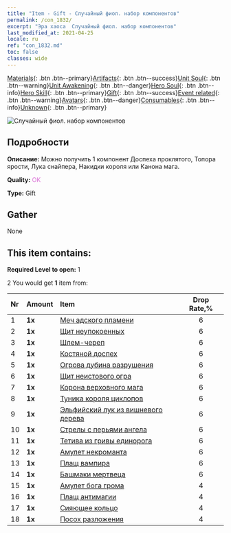 ```yaml
---
title: "Item - Gift - Случайный фиол. набор компонентов"
permalink: /con_1832/
excerpt: "Эра хаоса  Случайный фиол. набор компонентов"
last_modified_at: 2021-04-25
locale: ru
ref: "con_1832.md"
toc: false
classes: wide
---
```

 [Materials](/ItemsRU/){: .btn .btn--primary}[Artifacts](/ItemsRU/Artifacts/){: .btn .btn--success}[Unit Soul](/ItemsRU/UnitSoul/){: .btn .btn--warning}[Unit Awakening](/ItemsRU/UnitAwakening/){: .btn .btn--danger}[Hero Soul](/ItemsRU/HeroSoul/){: .btn .btn--info}[Hero Skill](/ItemsRU/HeroSkill/){: .btn .btn--primary}[Gift](/ItemsRU/Gift/){: .btn .btn--success}[Event related](/ItemsRU/Events/){: .btn .btn--warning}[Avatars](/ItemsRU/Avatars/){: .btn .btn--danger}[Consumables](/ItemsRU/Consumables/){: .btn .btn--info}[Unknown](/ItemsRU/Unknown/){: .btn .btn--primary}

 ![Случайный фиол. набор компонентов](/images/t/i_907046.png)

## Подробности
 **Описание:** Можно получить 1 компонент Доспеха проклятого, Топора ярости, Лука снайпера, Накидки короля или Канона мага.

 **Quality:** <span style="color: #DA70D6">OK</span>

 **Type:** Gift

## Gather

  None

## This item contains:

 **Required Level to open:** 1

 2 You would get **1** item  from:

  | Nr | Amount |     Item    | Drop Rate,% |
  |:---|:-------|:------------|:---------:|
  | 1 |  **1x** | [Меч адского пламени](/ItemsRU/art_121/) | 6 | 
  | 2 |  **1x** | [Щит неупокоенных](/ItemsRU/art_122/) | 6 | 
  | 3 |  **1x** | [Шлем-череп](/ItemsRU/art_123/) | 6 | 
  | 4 |  **1x** | [Костяной доспех](/ItemsRU/art_124/) | 6 | 
  | 5 |  **1x** | [Огрова дубина разрушения](/ItemsRU/art_125/) | 6 | 
  | 6 |  **1x** | [Щит неистового огра](/ItemsRU/art_126/) | 6 | 
  | 7 |  **1x** | [Корона верховного мага](/ItemsRU/art_127/) | 6 | 
  | 8 |  **1x** | [Туника короля циклопов](/ItemsRU/art_128/) | 6 | 
  | 9 |  **1x** | [Эльфийский лук из вишневого дерева](/ItemsRU/art_103/) | 6 | 
  | 10 |  **1x** | [Стрелы с перьями ангела](/ItemsRU/art_104/) | 6 | 
  | 11 |  **1x** | [Тетива из гривы единорога](/ItemsRU/art_105/) | 6 | 
  | 12 |  **1x** | [Амулет некроманта](/ItemsRU/art_129/) | 6 | 
  | 13 |  **1x** | [Плащ вампира](/ItemsRU/art_130/) | 6 | 
  | 14 |  **1x** | [Башмаки мертвеца](/ItemsRU/art_131/) | 6 | 
  | 15 |  **1x** | [Амулет бога грома](/ItemsRU/art_136/) | 4 | 
  | 16 |  **1x** | [Плащ антимагии](/ItemsRU/art_137/) | 4 | 
  | 17 |  **1x** | [Сияющее кольцо](/ItemsRU/art_138/) | 4 | 
  | 18 |  **1x** | [Посох разложения](/ItemsRU/art_139/) | 4 | 
